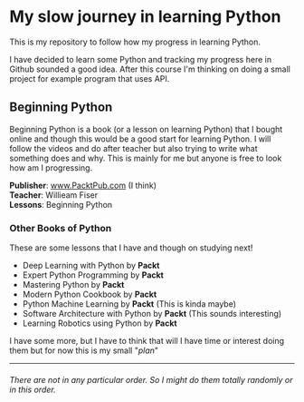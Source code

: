 # My slow journey in learning Python

This is my repository to follow how my progress in learning Python. 

I have decided to learn some Python and tracking my progress here in Github sounded a good idea. 
After this course I'm thinking on doing a small project for example 
program that uses API.

Beginning Python
----------------
Beginning Python is a book (or a lesson on learning Python) that I bought online and though 
this would be a good start for learning Python. 
I will follow the videos and do after teacher but 
also trying to write what something does and why. 
This is mainly for me but anyone is free to look
how am I progressing.

**Publisher**: www.PacktPub.com (I think)   
**Teacher**: Willieam Fiser  
**Lessons**: Beginning Python

### Other Books of Python 
These are some lessons that I have and though on studying next!

* Deep Learning with Python by **Packt**
* Expert Python Programming by **Packt**
* Mastering Python by **Packt**
* Modern Python Cookbook by **Packt**
* Python Machine Learning by **Packt** (This is kinda maybe)
* Software Architecture with Python by **Packt** (This sounds interesting)
* Learning Robotics using Python by **Packt**

I have some more, but I have to think that will I have time or interest doing them but for now this is my small "*plan*"

---
###### There are not in any particular order. So I might do them totally randomly or in this order.